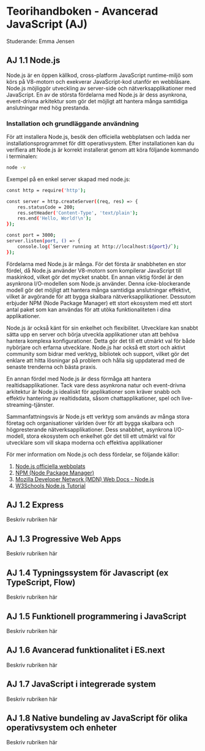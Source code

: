# Teorihandboken - Avancerad JavaScript (AJ)
Studerande: Emma Jensen

## AJ 1.1 Node.js

Node.js är en öppen källkod, cross-platform JavaScript runtime-miljö som körs på V8-motorn och exekverar JavaScript-kod utanför en webbläsare. Node.js möjliggör utveckling av server-side och nätverksapplikationer med JavaScript. En av de största fördelarna med Node.js är dess asynkrona, event-drivna arkitektur som gör det möjligt att hantera många samtidiga anslutningar med hög prestanda.

### Installation och grundläggande användning

För att installera Node.js, besök den officiella webbplatsen och ladda ner installationsprogrammet för ditt operativsystem. Efter installationen kan du verifiera att Node.js är korrekt installerat genom att köra följande kommando i terminalen:

```sh
node -v
```

Exempel på en enkel server skapad med node.js:

```sh
const http = require('http');

const server = http.createServer((req, res) => {
    res.statusCode = 200;
    res.setHeader('Content-Type', 'text/plain');
    res.end('Hello, World!\n');
});

const port = 3000;
server.listen(port, () => {
    console.log(`Server running at http://localhost:${port}/`);
});
```

Fördelarna med Node.js är många. För det första är snabbheten en stor fördel, då Node.js använder V8-motorn som kompilerar JavaScript till maskinkod, vilket gör det mycket snabbt. En annan viktig fördel är den asynkrona I/O-modellen som Node.js använder. Denna icke-blockerande modell gör det möjligt att hantera många samtidiga anslutningar effektivt, vilket är avgörande för att bygga skalbara nätverksapplikationer. Dessutom erbjuder NPM (Node Package Manager) ett stort ekosystem med ett stort antal paket som kan användas för att utöka funktionaliteten i dina applikationer.

Node.js är också känt för sin enkelhet och flexibilitet. Utvecklare kan snabbt sätta upp en server och börja utveckla applikationer utan att behöva hantera komplexa konfigurationer. Detta gör det till ett utmärkt val för både nybörjare och erfarna utvecklare. Node.js har också ett stort och aktivt community som bidrar med verktyg, bibliotek och support, vilket gör det enklare att hitta lösningar på problem och hålla sig uppdaterad med de senaste trenderna och bästa praxis.

En annan fördel med Node.js är dess förmåga att hantera realtidsapplikationer. Tack vare dess asynkrona natur och event-drivna arkitektur är Node.js idealiskt för applikationer som kräver snabb och effektiv hantering av realtidsdata, såsom chattapplikationer, spel och live-streaming-tjänster.

Sammanfattningsvis är Node.js ett verktyg som används av många stora företag och organisationer världen över för att bygga skalbara och högpresterande nätverksapplikationer. Dess snabbhet, asynkrona I/O-modell, stora ekosystem och enkelhet gör det till ett utmärkt val för utvecklare som vill skapa moderna och effektiva applikationer

För mer information om Node.js och dess fördelar, se följande källor:

1. [Node.js officiella webbplats](https://nodejs.org/en/)
2. [NPM (Node Package Manager)](https://www.npmjs.com/)
3. [Mozilla Developer Network (MDN) Web Docs - Node.js](https://developer.mozilla.org/en-US/docs/Learn/Server-side/Node_server_without_framework)
4. [W3Schools Node.js Tutorial](https://www.w3schools.com/nodejs/)


## AJ 1.2 Express
Beskriv rubriken här

## AJ 1.3 Progressive Web Apps
Beskriv rubriken här

## AJ 1.4 Typningssystem för Javascript (ex TypeScript, Flow)
Beskriv rubriken här

## AJ 1.5 Funktionell programmering i JavaScript
Beskriv rubriken här

## AJ 1.6 Avancerad funktionalitet i ES.next
Beskriv rubriken här

## AJ 1.7 JavaScript i integrerade system
Beskriv rubriken här

## AJ 1.8 Native bundeling av JavaScript för olika operativsystem och enheter
Beskriv rubriken här

